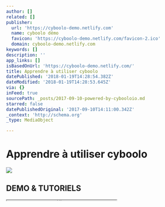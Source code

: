 ```yaml
---
author: []
related: []
publisher:
  url: 'https://cyboolo-demo.netlify.com'
  name: cyboolo démo
  favicon: 'https://cyboolo-demo.netlify.com/favicon-2.ico'
  domain: cyboolo-demo.netlify.com
keywords: []
description: ''
app_links: []
isBasedOnUrl: 'https://cyboolo-demo.netlify.com/'
title: Apprendre à utiliser cyboolo
datePublished: '2018-01-19T14:28:54.382Z'
dateModified: '2018-01-19T14:28:53.645Z'
via: {}
inFeed: true
sourcePath: _posts/2017-09-10-powered-by-cybooloio.md
starred: false
datePublishedOriginal: '2017-09-10T14:11:00.342Z'
_context: 'http://schema.org'
_type: MediaObject

---
```

# Apprendre à utiliser cyboolo

<article style=""><img src="https://s3-us-west-2.amazonaws.com/the-grid-img/p/4358c06e6a3fbae41cf5e25c286cebf77f1705af.png" /><h1>DEMO &amp; TUTORIELS</h1></article>

<iframe src="https://the-grid.github.io/ed-userhtml/?g=eJxtUsFu3CAQvfsrkC9gycI5x0sPqXKoVOXS3KIoojBeU3nBAbze1cr_3mGNd1spJ5t5b968ebALypsxfiuO0pP1nwiinZoOYCNXHmSEVzjFF6eB0V2ms26yKhpnWXVJnbOYjdVubkk6GSVm_sNG8ModWmI6Fs8juC4BQpRbb1ldjGI0jYhS9R8Sq0cZnadVm4Bp1Dic1iYr_YIYjd2Hql1gCHAdrMXmNY8W_zgzXDHp91c4VEtr-Kd4e8ePurMQD4n5yccp9Otxae_2hWnJRiZDXjcInaN5HiCpM7oGg84DT8sKGjG05o88yowgIMPZKhH9BC0JPHglaB_jGB6bZjZ6D5Fvq3LjcqkBnPAg54muC55wNJbz3PB0fpX7F3mAu4O3h_f2xEfpEU-3hqIBfHyCznlgoT5hfnglM19jfz4ir7r8d2TU2cFJTethCxtxra_gTxMiWPCMZkrdSWQgcVkqVu2a_EYwi4IQUtwe09e2e0CRZJrLcQSrv_dm0GzVQIVifVi3-2Dlb-diWZMLimPHh9GPpNxCKosFe24W_gLgvgUN" height="1" style=""></iframe>